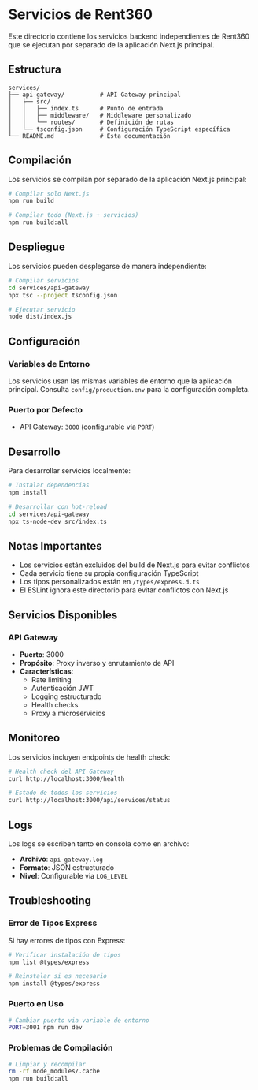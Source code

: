 # Servicios de Rent360

Este directorio contiene los servicios backend independientes de Rent360 que se ejecutan por separado de la aplicación Next.js principal.

## Estructura

```
services/
├── api-gateway/          # API Gateway principal
│   ├── src/
│   │   ├── index.ts      # Punto de entrada
│   │   ├── middleware/   # Middleware personalizado
│   │   └── routes/       # Definición de rutas
│   └── tsconfig.json     # Configuración TypeScript específica
└── README.md             # Esta documentación
```

## Compilación

Los servicios se compilan por separado de la aplicación Next.js principal:

```bash
# Compilar solo Next.js
npm run build

# Compilar todo (Next.js + servicios)
npm run build:all
```

## Despliegue

Los servicios pueden desplegarse de manera independiente:

```bash
# Compilar servicios
cd services/api-gateway
npx tsc --project tsconfig.json

# Ejecutar servicio
node dist/index.js
```

## Configuración

### Variables de Entorno

Los servicios usan las mismas variables de entorno que la aplicación principal. Consulta `config/production.env` para la configuración completa.

### Puerto por Defecto

- API Gateway: `3000` (configurable via `PORT`)

## Desarrollo

Para desarrollar servicios localmente:

```bash
# Instalar dependencias
npm install

# Desarrollar con hot-reload
cd services/api-gateway
npx ts-node-dev src/index.ts
```

## Notas Importantes

- Los servicios están excluidos del build de Next.js para evitar conflictos
- Cada servicio tiene su propia configuración TypeScript
- Los tipos personalizados están en `/types/express.d.ts`
- El ESLint ignora este directorio para evitar conflictos con Next.js

## Servicios Disponibles

### API Gateway
- **Puerto**: 3000
- **Propósito**: Proxy inverso y enrutamiento de API
- **Características**:
  - Rate limiting
  - Autenticación JWT
  - Logging estructurado
  - Health checks
  - Proxy a microservicios

## Monitoreo

Los servicios incluyen endpoints de health check:

```bash
# Health check del API Gateway
curl http://localhost:3000/health

# Estado de todos los servicios
curl http://localhost:3000/api/services/status
```

## Logs

Los logs se escriben tanto en consola como en archivo:

- **Archivo**: `api-gateway.log`
- **Formato**: JSON estructurado
- **Nivel**: Configurable via `LOG_LEVEL`

## Troubleshooting

### Error de Tipos Express

Si hay errores de tipos con Express:

```bash
# Verificar instalación de tipos
npm list @types/express

# Reinstalar si es necesario
npm install @types/express
```

### Puerto en Uso

```bash
# Cambiar puerto via variable de entorno
PORT=3001 npm run dev
```

### Problemas de Compilación

```bash
# Limpiar y recompilar
rm -rf node_modules/.cache
npm run build:all
```

